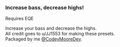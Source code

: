 ### Increase bass, decrease highs!  
  
Requires EQE
  
Increase your bass and decrease the highs.  
All credit goes to u/JJ1553 for making these presets.  
Packaged by me [@CodeyMooreDev](https://twitter.com/CodeyMooreDev).  
  
